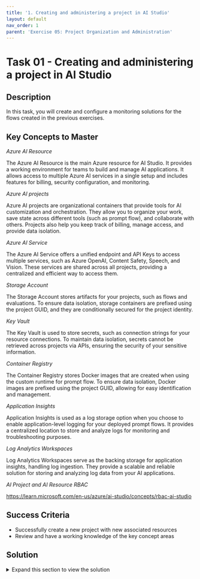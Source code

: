 ```yaml
---
title: '1. Creating and administering a project in AI Studio'
layout: default
nav_order: 1
parent: 'Exercise 05: Project Organization and Administration'
---
```


# Task 01 - Creating and administering a project in AI Studio

## Description

In this task, you will create and configure a monitoring solutions for the flows created in the previous exercises.

## Key Concepts to Master

*Azure AI Resource*  
   
The Azure AI Resource is the main Azure resource for AI Studio. It provides a working environment for teams to build and manage AI applications. It allows access to multiple Azure AI services in a single setup and includes features for billing, security configuration, and monitoring.  
   
*Azure AI projects*  
   
Azure AI projects are organizational containers that provide tools for AI customization and orchestration. They allow you to organize your work, save state across different tools (such as prompt flow), and collaborate with others. Projects also help you keep track of billing, manage access, and provide data isolation.  
   
*Azure AI Service*  
   
The Azure AI Service offers a unified endpoint and API Keys to access multiple services, such as Azure OpenAI, Content Safety, Speech, and Vision. These services are shared across all projects, providing a centralized and efficient way to access them.  
   
*Storage Account*  
   
The Storage Account stores artifacts for your projects, such as flows and evaluations. To ensure data isolation, storage containers are prefixed using the project GUID, and they are conditionally secured for the project identity.  
   
*Key Vault*  
   
The Key Vault is used to store secrets, such as connection strings for your resource connections. To maintain data isolation, secrets cannot be retrieved across projects via APIs, ensuring the security of your sensitive information.  
   
*Container Registry*  
   
The Container Registry stores Docker images that are created when using the custom runtime for prompt flow. To ensure data isolation, Docker images are prefixed using the project GUID, allowing for easy identification and management.  
   
*Application Insights*  
   
Application Insights is used as a log storage option when you choose to enable application-level logging for your deployed prompt flows. It provides a centralized location to store and analyze logs for monitoring and troubleshooting purposes.  
   
*Log Analytics Workspaces*  
   
Log Analytics Workspaces serve as the backing storage for application insights, handling log ingestion. They provide a scalable and reliable solution for storing and analyzing log data from your AI applications.

*AI Project and AI Resource RBAC*

https://learn.microsoft.com/en-us/azure/ai-studio/concepts/rbac-ai-studio

## Success Criteria

* Successfully create a new project with new associated resources
* Review and have a working knowledge of the key concept areas

## Solution

<details markdown="block">
<summary>Expand this section to view the solution</summary>

##### Create a new Project and Resource Hub

Create a new AI Project and Resource, and explore each in AI Studio. (See the first exercise if you have issues)

*AI Resource*  
   
![LLMOps Workshop](images/lab5grab1.png)
   
*AI Project*   
  
![LLMOps Workshop](images/lab5grab2.png)

Evaluate all the accessable options for each step and try to determine how you could configure it differently and what impact that would make on the flows.

Consider choosing and testing different models as well. GPT-4o (omni) has multi-modal capablities. How could you take advantage of those?

</details>
